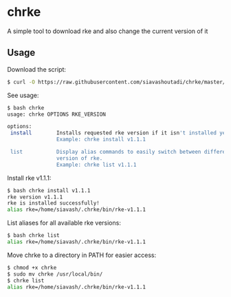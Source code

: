 # chrke

A simple tool to download rke and also change the current version of it

## Usage

Download the script:

```bash
$ curl -O https://raw.githubusercontent.com/siavashoutadi/chrke/master/chrke
```

See usage:

```bash
$ bash chrke
usage: chrke OPTIONS RKE_VERSION

options:
 install        Installs requested rke version if it isn't installed yet.
                Example: chrke install v1.1.1

 list           Display alias commands to easily switch between different
                version of rke.
                Example: chrke list v1.1.1
```

Install rke v1.1.1:

```bash
$ bash chrke install v1.1.1
rke version v1.1.1
rke is installed successfully!
alias rke=/home/siavash/.chrke/bin/rke-v1.1.1
```

List aliases for all available rke versions:

```bash
$ bash chrke list
alias rke=/home/siavash/.chrke/bin/rke-v1.1.1
```

Move chrke to a directory in PATH for easier access:

```bash
$ chmod +x chrke
$ sudo mv chrke /usr/local/bin/
$ chrke list
alias rke=/home/siavash/.chrke/bin/rke-v1.1.1
```

